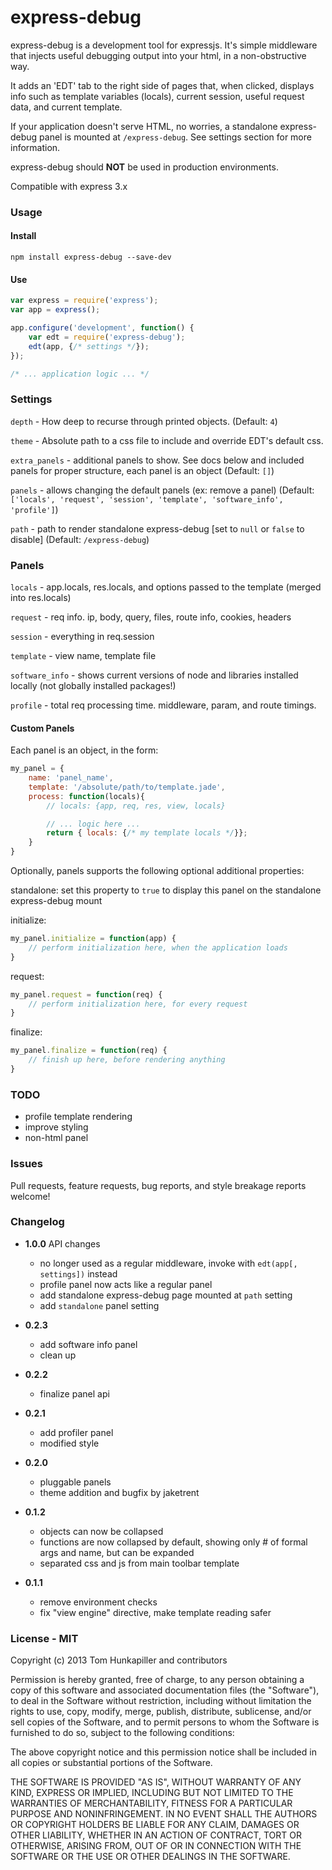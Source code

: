 # express-debug
express-debug is a development tool for expressjs. It's simple middleware that
injects useful debugging output into your html, in a non-obstructive way.

It adds an 'EDT' tab to the right side of pages that, when clicked, displays info
such as template variables (locals), current session, useful request data, and
current template.

If your application doesn't serve HTML, no worries, a standalone express-debug
panel is mounted at `/express-debug`. See settings section for more information.

express-debug should **NOT** be used in production environments.

Compatible with express 3.x


### Usage

#### Install
`npm install express-debug --save-dev`

#### Use
```js
var express = require('express');
var app = express();

app.configure('development', function() {
    var edt = require('express-debug');
    edt(app, {/* settings */});
});

/* ... application logic ... */
```


### Settings

`depth` - How deep to recurse through printed objects.
(Default: `4`)

`theme` - Absolute path to a css file to include and override EDT's default css.

`extra_panels` - additional panels to show. See docs below and included panels for proper structure, each panel is an object
(Default: `[]`)

`panels` - allows changing the default panels (ex: remove a panel)
(Default: `['locals', 'request', 'session', 'template', 'software_info', 'profile']`)

`path` - path to render standalone express-debug [set to `null` or `false` to disable]
(Default: `/express-debug`)

### Panels

`locals` - app.locals, res.locals, and options passed to the template (merged into res.locals)

`request` - req info. ip, body, query, files, route info, cookies, headers

`session` - everything in req.session

`template` - view name, template file

`software_info` - shows current versions of node and libraries installed locally (not globally installed packages!)

`profile` - total req processing time. middleware, param, and route timings.


#### Custom Panels
Each panel is an object, in the form:

```js
my_panel = {
    name: 'panel_name',
    template: '/absolute/path/to/template.jade',
    process: function(locals){
        // locals: {app, req, res, view, locals}

        // ... logic here ...
        return { locals: {/* my template locals */}};
    }
}
```
Optionally, panels supports the following optional additional properties:

standalone: set this property to `true` to display this panel on the standalone express-debug mount

initialize:
```js
my_panel.initialize = function(app) {
    // perform initialization here, when the application loads
}
```

request:
```js
my_panel.request = function(req) {
    // perform initialization here, for every request
}
```

finalize:
```js
my_panel.finalize = function(req) {
    // finish up here, before rendering anything
}
```


### TODO
* profile template rendering
* improve styling
* non-html panel


### Issues
Pull requests, feature requests, bug reports, and style breakage reports welcome!


### Changelog

* **1.0.0** API changes
  * no longer used as a regular middleware, invoke with `edt(app[, settings])` instead
  * profile panel now acts like a regular panel
  * add standalone express-debug page mounted at `path` setting
  * add `standalone` panel setting


* **0.2.3**
  * add software info panel
  * clean up


* **0.2.2**
  * finalize panel api


* **0.2.1**
  * add profiler panel
  * modified style


* **0.2.0**
  * pluggable panels
  * theme addition and bugfix by jaketrent


* **0.1.2**
  * objects can now be collapsed
  * functions are now collapsed by default, showing only # of formal args and name, but can be expanded
  * separated css and js from main toolbar template


* **0.1.1**
  * remove environment checks
  * fix "view engine" directive, make template reading safer


### License - MIT
Copyright (c) 2013 Tom Hunkapiller and contributors

Permission is hereby granted, free of charge, to any person obtaining a copy of
this software and associated documentation files (the "Software"), to deal in
the Software without restriction, including without limitation the rights to
use, copy, modify, merge, publish, distribute, sublicense, and/or sell copies
of the Software, and to permit persons to whom the Software is furnished to do
so, subject to the following conditions:

The above copyright notice and this permission notice shall be included in all
copies or substantial portions of the Software.

THE SOFTWARE IS PROVIDED "AS IS", WITHOUT WARRANTY OF ANY KIND, EXPRESS OR
IMPLIED, INCLUDING BUT NOT LIMITED TO THE WARRANTIES OF MERCHANTABILITY,
FITNESS FOR A PARTICULAR PURPOSE AND NONINFRINGEMENT. IN NO EVENT SHALL THE
AUTHORS OR COPYRIGHT HOLDERS BE LIABLE FOR ANY CLAIM, DAMAGES OR OTHER LIABILITY,
WHETHER IN AN ACTION OF CONTRACT, TORT OR OTHERWISE, ARISING FROM, OUT OF OR IN
CONNECTION WITH THE SOFTWARE OR THE USE OR OTHER DEALINGS IN THE SOFTWARE.
